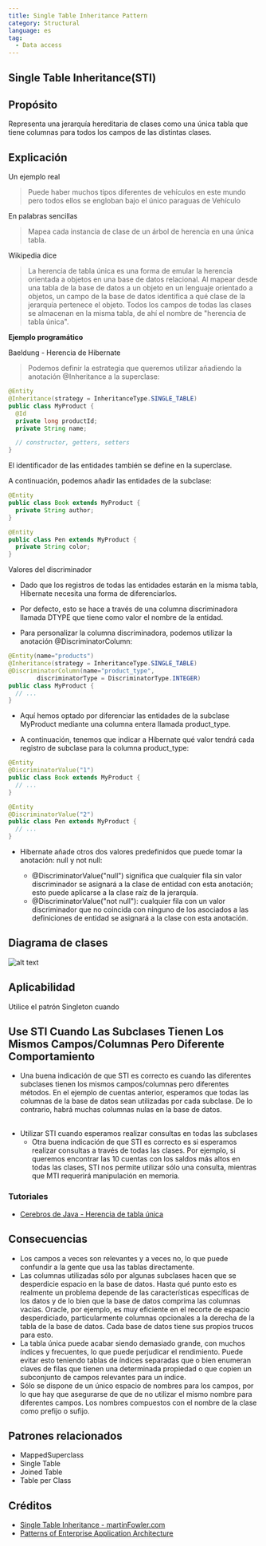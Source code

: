 ```yaml
---
title: Single Table Inheritance Pattern
category: Structural
language: es
tag:
  - Data access
---
```


## Single Table Inheritance(STI)

## Propósito

Representa una jerarquía hereditaria de clases como una única tabla que tiene columnas para todos los campos de las
distintas clases.

## Explicación

Un ejemplo real

> Puede haber muchos tipos diferentes de vehículos en este mundo pero todos ellos se engloban bajo el único paraguas de
> Vehículo

En palabras sencillas

> Mapea cada instancia de clase de un árbol de herencia en una única tabla.

Wikipedia dice

> La herencia de tabla única es una forma de emular la herencia orientada a objetos en una base de datos relacional. Al
> mapear desde una tabla de la base de datos a un objeto en un lenguaje orientado a objetos, un campo de la base de datos
> identifica a qué clase de la jerarquía pertenece el objeto. Todos los campos de todas las clases se almacenan en la
> misma tabla, de ahí el nombre de "herencia de tabla única".

**Ejemplo programático**

Baeldung - Herencia de Hibernate

> Podemos definir la estrategia que queremos utilizar añadiendo la anotación @Inheritance a la superclase:

```java
@Entity
@Inheritance(strategy = InheritanceType.SINGLE_TABLE)
public class MyProduct {
  @Id
  private long productId;
  private String name;

  // constructor, getters, setters
}
```

El identificador de las entidades también se define en la superclase.

A continuación, podemos añadir las entidades de la subclase:

```java
@Entity
public class Book extends MyProduct {
  private String author;
}
```

```java
@Entity
public class Pen extends MyProduct {
  private String color;
}
```

Valores del discriminador

- Dado que los registros de todas las entidades estarán en la misma tabla, Hibernate necesita una forma de
  diferenciarlos.

- Por defecto, esto se hace a través de una columna discriminadora llamada DTYPE que tiene como valor el nombre de la
  entidad.

- Para personalizar la columna discriminadora, podemos utilizar la anotación @DiscriminatorColumn:

```java
@Entity(name="products")
@Inheritance(strategy = InheritanceType.SINGLE_TABLE)
@DiscriminatorColumn(name="product_type",
        discriminatorType = DiscriminatorType.INTEGER)
public class MyProduct {
  // ...
}
```

- Aquí hemos optado por diferenciar las entidades de la subclase MyProduct mediante una columna entera llamada
  product_type.

- A continuación, tenemos que indicar a Hibernate qué valor tendrá cada registro de subclase para la columna
  product_type:

```java
@Entity
@DiscriminatorValue("1")
public class Book extends MyProduct {
  // ...
}
```

```java
@Entity
@DiscriminatorValue("2")
public class Pen extends MyProduct {
  // ...
}
```

- Hibernate añade otros dos valores predefinidos que puede tomar la anotación: null y not null:

    - @DiscriminatorValue("null") significa que cualquier fila sin valor discriminador se asignará a la clase de entidad
      con esta anotación; esto puede aplicarse a la clase raíz de la jerarquía.
    - @DiscriminatorValue("not null"): cualquier fila con un valor discriminador que no coincida con ninguno de los
      asociados a las definiciones de entidad se asignará a la clase con esta anotación.

## Diagrama de clases

![alt text](./etc/single-table-inheritance.urm.png "Singleton pattern class diagram")

## Aplicabilidad

Utilice el patrón Singleton cuando

## Use STI Cuando Las Subclases Tienen Los Mismos Campos/Columnas Pero Diferente Comportamiento

- Una buena indicación de que STI es correcto es cuando las diferentes subclases tienen los mismos campos/columnas pero
  diferentes métodos. En el ejemplo de cuentas anterior, esperamos que todas las columnas de la base de datos sean
  utilizadas por cada subclase. De lo contrario, habrá muchas columnas nulas en la base de datos.
  <br><br>

* Utilizar STI cuando esperamos realizar consultas en todas las subclases
    - Otra buena indicación de que STI es correcto es si esperamos realizar consultas a través de todas las clases. Por
      ejemplo, si queremos encontrar las 10 cuentas con los saldos más altos en todas las clases, STI nos permite
      utilizar sólo una consulta, mientras que MTI requerirá manipulación en memoria.

### Tutoriales

- <a href ="https://www.youtube.com/watch?v=M5YrLtAHtOo" >Cerebros de Java - Herencia de tabla única</a>

## Consecuencias

* Los campos a veces son relevantes y a veces no, lo que puede confundir a la gente que usa las tablas directamente.
* Las columnas utilizadas sólo por algunas subclases hacen que se desperdicie espacio en la base de datos.
  Hasta qué punto esto es realmente un problema depende de las características
  específicas de los datos y de lo bien que la base de datos comprima las columnas vacías.
  Oracle, por ejemplo, es muy eficiente en el recorte de espacio desperdiciado, particularmente columnas opcionales a la
  derecha de la tabla de la base de datos.
  Cada base de datos tiene sus propios trucos para esto.
* La tabla única puede acabar siendo demasiado grande, con muchos índices y frecuentes, lo que puede perjudicar el
  rendimiento. Puede evitar esto teniendo
  tablas de índices separadas que o bien enumeran claves de filas que tienen una determinada propiedad o que copien un
  subconjunto de campos relevantes para un índice.
* Sólo se dispone de un único espacio de nombres para los campos, por lo que hay que asegurarse de que
  de no utilizar el mismo nombre para diferentes campos. Los nombres compuestos con el nombre de la clase como prefijo o
  sufijo.

## Patrones relacionados

* MappedSuperclass
* Single Table
* Joined Table
* Table per Class

## Créditos

* [Single Table Inheritance - martinFowler.com](https://www.martinfowler.com/eaaCatalog/singleTableInheritance.html)
* [Patterns of Enterprise Application Architecture](https://books.google.co.in/books?id=vqTfNFDzzdIC&pg=PA278&redir_esc=y#v=onepage&q&f=false)
